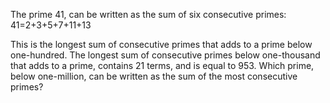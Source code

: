 
The prime 41, can be written as the sum of six consecutive primes:
            41=2+3+5+7+11+13

This is the longest sum of consecutive primes that adds to a prime below one-hundred.
The longest sum of consecutive primes below one-thousand that adds to a prime, contains 21
terms, and is equal to 953.
Which prime, below one-million, can be written as the sum of the most consecutive primes?

